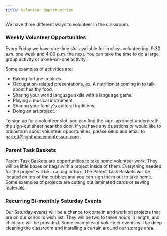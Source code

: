 ```yaml
---
title: Volunteer Opportunities
---
```


We have three different ways to volunteer in the classroom.

### Weekly Volunteer Opportunities

Every Friday we have one time slot available for in class volunteering, 9:30 a.m. one week and 4:00 p.m. the next. You can take the time to do a large group activity or a one-on-one activity.

Some examples of activities are:

-   Baking fortune cookies.
-   Occupation-related presentations, ex. A nutritionist coming in to talk about healthy food.
-   Sharing your world language skills with a language game.
-   Playing a musical instrument.
-   Sharing your family's cultural traditions.
-   Doing an art project.

To sign up for a volunteer slot, you can find the sign-up sheet underneath the sign-out sheet near the door. If you have any questions or would like to brainstorm about volunteer opportunities, please send and email to <garrett@lighthousemontessori.com> .

### Parent Task Baskets

Parent Task Baskets are opportunities to take home volunteer work. They will be little boxes or bags with a project inside of them. Everything needed for the project will be in a bag or box. The Parent Task Baskets will be located on top of the cubbies and you can sign them out to take home. Some examples of projects are cutting out laminated cards or sewing materials.

### Recurring Bi-monthly Saturday Events

Our Saturday events will be a chance to come in and work on projects that are on our school's wish list. They will be two to three hours in length, and childcare will be provided. Some examples of volunteer events will be deep cleaning the classroom and installing a curtain around our storage area.
